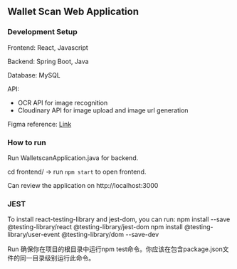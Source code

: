 ## Wallet Scan Web Application 

### Development Setup
Frontend: React, Javascript 

Backend: Spring Boot, Java

Database: MySQL

API: 
+ OCR API for image recognition
+ Cloudinary API for image upload and image url generation

Figma reference: [Link](https://www.figma.com/file/oRBFmCwK1fX05q8CBdxVXx/Wallet-Scan?type=design&node-id=0%3A1&mode=design&t=2X33eunXWXTEsIme-1)

### How to run 
Run WalletscanApplication.java for backend. 

cd frontend/ -> run `npm start` to open frontend. 

Can review the application on http://localhost:3000

### JEST
To install react-testing-library and jest-dom, you can run:
npm install --save @testing-library/react @testing-library/jest-dom
npm install @testing-library/user-event @testing-library/dom --save-dev


Run
确保你在项目的根目录中运行npm test命令。你应该在包含package.json文件的同一目录级别运行此命令。
